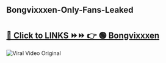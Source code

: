 
 ## Bongvixxxen-Only-Fans-Leaked

# <h2><a href="https://clipsfans.com/Bongvixxxen&ref=git">🔗 Click to LINKS ⏩⏩ 👉 🟢 Bongvixxxen </a></h2>

<a href="https://clipsfans.com/Bongvixxxen&ref=git" rel="nofollow" data-target="animated-image.originalLink"><img src="https://i.ibb.co.com/xMMVF88/686577567.gif" alt="Viral Video Original" style="max-width: 100%; display: inline-block;" data-target="animated-image.originalImage"></a>
